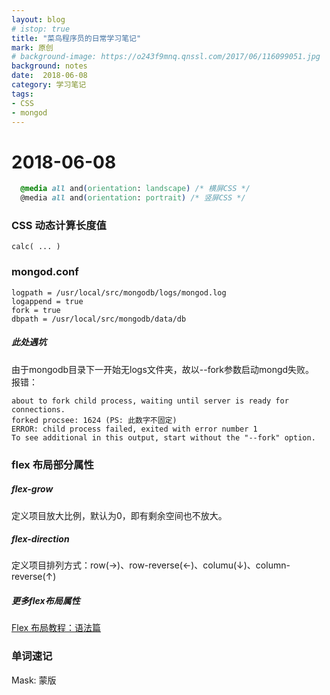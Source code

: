 ```yaml
---
layout: blog
# istop: true
title: "菜鸟程序员的日常学习笔记"
mark: 原创
# background-image: https://o243f9mnq.qnssl.com/2017/06/116099051.jpg
background: notes
date:  2018-06-08
category: 学习笔记
tags:
- CSS
- mongod
---
```


# 2018-06-08
```CSS
  @media all and(orientation: landscape) /* 横屏CSS */
  @media all and(orientation: portrait) /* 竖屏CSS */
```

### CSS 动态计算长度值
```
calc( ... )
```

### mongod.conf
```
logpath = /usr/local/src/mongodb/logs/mongod.log
logappend = true
fork = true
dbpath = /usr/local/src/mongodb/data/db
```
##### 此处遇坑
由于mongodb目录下一开始无logs文件夹，故以--fork参数启动mongd失败。  
报错：
```
about to fork child process, waiting until server is ready for connections.
forked procsee: 1624 (PS: 此数字不固定)
ERROR: child process failed, exited with error number 1
To see additional in this output, start without the "--fork" option.
```

### flex 布局部分属性
##### flex-grow
定义项目放大比例，默认为0，即有剩余空间也不放大。

##### flex-direction
定义项目排列方式：row(→)、row-reverse(←)、columu(↓)、column-reverse(↑)

##### 更多flex布局属性
[Flex 布局教程：语法篇](http://www.ruanyifeng.com/blog/2015/07/flex-grammar.html)

### 单词速记
Mask: 蒙版